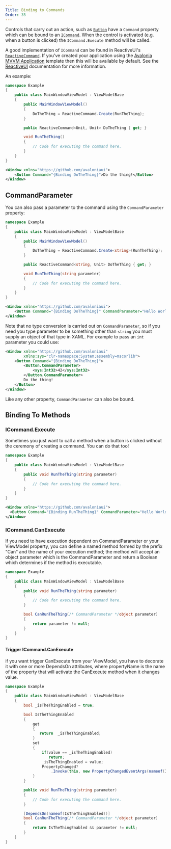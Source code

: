 ```yaml
---
Title: Binding to Commands
Order: 35
---
```

Controls that carry out an action, such as [`Button`](/api/Avalonia.Controls/Button/D29AE9A9) have
a `Command` property which can be bound to an 
[`ICommand`](https://docs.microsoft.com/en-gb/dotnet/api/system.windows.input.icommand?view=netstandard-2.0).
When the control is activated (e.g. when a button is clicked) the `ICommand.Execute` method will
be called.

A good implementation of `ICommand` can be found in ReactiveUI's 
[`ReactiveCommand`](https://reactiveui.net/docs/handbook/commands/). If you've created your application
using the [Avalonia MVVM Application](/docs/quickstart/create-new-project) template then this will
be available by default. See the [ReactiveUI](https://reactiveui.net/docs/handbook/commands/)
documentation for more information.

An example:

```csharp
namespace Example
{
    public class MainWindowViewModel : ViewModelBase
    {
        public MainWindowViewModel()
        {
            DoTheThing = ReactiveCommand.Create(RunTheThing);
        }

        public ReactiveCommand<Unit, Unit> DoTheThing { get; }

        void RunTheThing()
        {
            // Code for executing the command here.
        }
    }
}
```

```xml
<Window xmlns="https://github.com/avaloniaui">
    <Button Command="{Binding DoTheThing}">Do the thing!</Button>
</Window>
```

## CommandParameter

You can also pass a parameter to the command using the `CommandParameter` property:

```csharp
namespace Example
{
    public class MainWindowViewModel : ViewModelBase
    {
        public MainWindowViewModel()
        {
            DoTheThing = ReactiveCommand.Create<string>(RunTheThing);
        }

        public ReactiveCommand<string, Unit> DoTheThing { get; }

        void RunTheThing(string parameter)
        {
            // Code for executing the command here.
        }
    }
}
```

```xml
<Window xmlns="https://github.com/avaloniaui">
    <Button Command="{Binding DoTheThing}" CommandParameter="Hello World">Do the thing!</Button>
</Window>
```

Note that no type conversion is carried out on `CommandParameter`, so if you need you type
parameter to be something other than `string` you must supply an object of that type in XAML.
For example to pass an `int` parameter you could use:

```xml
<Window xmlns="https://github.com/avaloniaui"
        xmlns:sys="clr-namespace:System;assembly=mscorlib">
    <Button Command="{Binding DoTheThing}">
        <Button.CommandParameter>
            <sys:Int32>42</sys:Int32>
        </Button.CommandParameter>
        Do the thing!
    </Button>
</Window>
```

Like any other property, `CommandParameter` can also be bound.

## Binding To Methods

### ICommand.Execute

Sometimes you just want to call a method when a button is clicked without the ceremony of creating
a command. You can do that too!

```csharp
namespace Example
{
    public class MainWindowViewModel : ViewModelBase
    {
        public void RunTheThing(string parameter)
        {
            // Code for executing the command here.
        }
    }
}
```

```xml
<Window xmlns="https://github.com/avaloniaui">
  <Button Command="{Binding RunTheThing}" CommandParameter="Hello World">Do the thing!</Button>
</Window>
```

### ICommand.CanExecute

If you need to have execution dependent on CommandParameter or your ViewModel property, you can define a named method formed by the prefix "Can" and the name of your execution method; the method will accept an object parameter which is the CommandParameter and return a Boolean which determines if the method is executable.

```csharp
namespace Example
{
    public class MainWindowViewModel : ViewModelBase
    {
        public void RunTheThing(string parameter)
        {
            // Code for executing the command here.
        }

        bool CanRunTheThing(/* CommandParameter */object parameter)
        {
            return parameter != null;
        }
    }
}
```

#### Trigger ICommand.CanExecute

if you want trigger CanExecute from your ViewModel, you have to decorate it with one or more DependsOn attributes, where propertyName is the name of the property that will activate the CanExceute method when it changes value.

```csharp
namespace Example
{
    public class MainWindowViewModel : ViewModelBase
    {
        bool _isTheThingEnabled = true;

        bool IsTheThingEnabled
        {
            get
            {
               return  _isTheThingEnabled;
            }
            set
            {
                if(value == _isTheThingEnabled)
                   return;
                _isTheThingEnabled = value;
                PropertyChanged?
                    .Invoke(this, new PropertyChangedEventArgs(nameof(IsTheThingEnabled)));
            }
        }

        public void RunTheThing(string parameter)
        {
            // Code for executing the command here.
        }

        [DependsOn(nameof(IsTheThingEnabled))]
        bool CanRunTheThing(/* CommandParameter */object parameter)
        {
            return IsTheThingEnabled && parameter != null;
        }
    }
}
```
